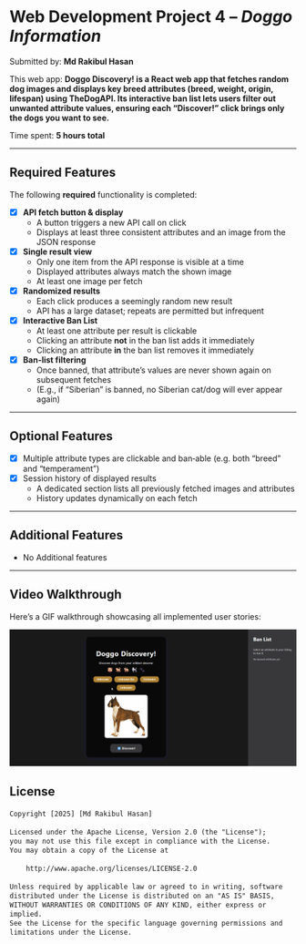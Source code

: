 # Web Development Project 4 – *Doggo Information*

Submitted by: **Md Rakibul Hasan**

This web app: **Doggo Discovery! is a React web app that fetches random dog images and displays key breed attributes (breed, weight, origin, lifespan) using TheDogAPI. Its interactive ban list lets users filter out unwanted attribute values, ensuring each “Discover!” click brings only the dogs you want to see.**

Time spent: **5 hours total**

---

## Required Features

The following **required** functionality is completed:

- [X] **API fetch button & display**  
  - A button triggers a new API call on click  
  - Displays at least three consistent attributes and an image from the JSON response  
- [X] **Single result view**  
  - Only one item from the API response is visible at a time  
  - Displayed attributes always match the shown image  
  - At least one image per fetch  
- [X] **Randomized results**  
  - Each click produces a seemingly random new result  
  - API has a large dataset; repeats are permitted but infrequent  
- [X] **Interactive Ban List**  
  - At least one attribute per result is clickable  
  - Clicking an attribute **not** in the ban list adds it immediately  
  - Clicking an attribute **in** the ban list removes it immediately  
- [X] **Ban-list filtering**  
  - Once banned, that attribute’s values are never shown again on subsequent fetches  
  - (E.g., if “Siberian” is banned, no Siberian cat/dog will ever appear again)  

---

## Optional Features

- [X] Multiple attribute types are clickable and ban‐able (e.g. both “breed” and “temperament”)  
- [X] Session history of displayed results  
  - A dedicated section lists all previously fetched images and attributes  
  - History updates dynamically on each fetch

---

## Additional Features

- No Additional features

---

## Video Walkthrough

Here’s a GIF walkthrough showcasing all implemented user stories:

<img src="demo_5.gif" title="Video Walkthrough" alt="Video Walkthrough" />


## License

```text
Copyright [2025] [Md Rakibul Hasan]

Licensed under the Apache License, Version 2.0 (the "License");
you may not use this file except in compliance with the License.
You may obtain a copy of the License at

    http://www.apache.org/licenses/LICENSE-2.0

Unless required by applicable law or agreed to in writing, software
distributed under the License is distributed on an "AS IS" BASIS,
WITHOUT WARRANTIES OR CONDITIONS OF ANY KIND, either express or implied.
See the License for the specific language governing permissions and
limitations under the License.
